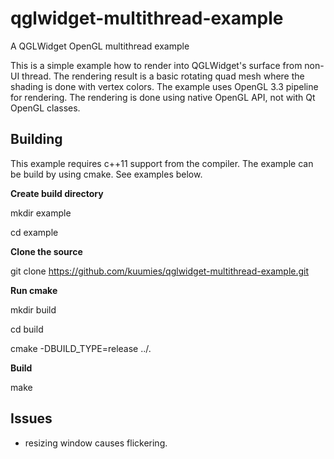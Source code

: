 # qglwidget-multithread-example
A QGLWidget OpenGL multithread example

This is a simple example how to render into QGLWidget's surface from non-UI thread. The rendering result is a basic rotating quad mesh where the shading is done with vertex colors. The example uses OpenGL 3.3 pipeline for rendering. The rendering is done using native OpenGL API, not with Qt OpenGL classes.

## Building

This example requires c++11 support from the compiler. The example can be build by using cmake. See examples below.

**Create build directory**

mkdir example

cd example

**Clone the source**

git clone https://github.com/kuumies/qglwidget-multithread-example.git

**Run cmake**

mkdir build

cd build

cmake -DBUILD_TYPE=release ../.

**Build**

make

## Issues
- resizing window causes flickering.
